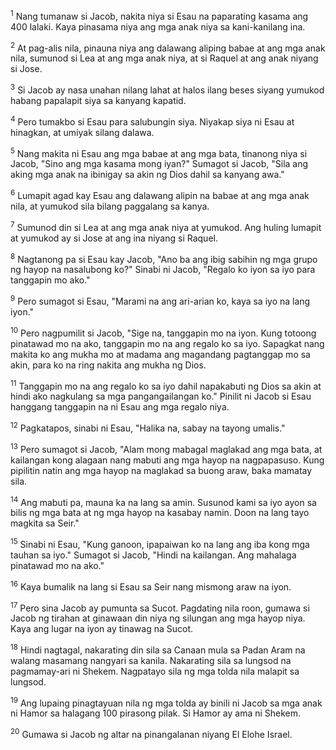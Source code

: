 <sup>1</sup>
Nang tumanaw si Jacob, nakita niya si Esau na paparating kasama ang 400 lalaki. Kaya pinasama niya ang mga anak niya sa kani-kanilang ina. 

<sup>2</sup>
At pag-alis nila, pinauna niya ang dalawang aliping babae at ang mga anak nila, sumunod si Lea at ang mga anak niya, at si Raquel at ang anak niyang si Jose. 

<sup>3</sup>
Si Jacob ay nasa unahan nilang lahat at halos ilang beses siyang yumukod habang papalapit siya sa kanyang kapatid. 

<sup>4</sup>
Pero tumakbo si Esau para salubungin siya. Niyakap siya ni Esau at hinagkan, at umiyak silang dalawa. 

<sup>5</sup>
Nang makita ni Esau ang mga babae at ang mga bata, tinanong niya si Jacob, "Sino ang mga kasama mong iyan?" Sumagot si Jacob, "Sila ang aking mga anak na ibinigay sa akin ng Dios dahil sa kanyang awa." 

<sup>6</sup>
Lumapit agad kay Esau ang dalawang alipin na babae at ang mga anak nila, at yumukod sila bilang paggalang sa kanya. 

<sup>7</sup>
Sumunod din si Lea at ang mga anak niya at yumukod. Ang huling lumapit at yumukod ay si Jose at ang ina niyang si Raquel. 

<sup>8</sup>
Nagtanong pa si Esau kay Jacob, "Ano ba ang ibig sabihin ng mga grupo ng hayop na nasalubong ko?" Sinabi ni Jacob, "Regalo ko iyon sa iyo para tanggapin mo ako." 

<sup>9</sup>
Pero sumagot si Esau, "Marami na ang ari-arian ko, kaya sa iyo na lang iyon." 

<sup>10</sup>
Pero nagpumilit si Jacob, "Sige na, tanggapin mo na iyon. Kung totoong pinatawad mo na ako, tanggapin mo na ang regalo ko sa iyo. Sapagkat nang makita ko ang mukha mo at madama ang magandang pagtanggap mo sa akin, para ko na ring nakita ang mukha ng Dios. 

<sup>11</sup>
Tanggapin mo na ang regalo ko sa iyo dahil napakabuti ng Dios sa akin at hindi ako nagkulang sa mga pangangailangan ko." Pinilit ni Jacob si Esau hanggang tanggapin na ni Esau ang mga regalo niya. 

<sup>12</sup>
Pagkatapos, sinabi ni Esau, "Halika na, sabay na tayong umalis." 

<sup>13</sup>
Pero sumagot si Jacob, "Alam mong mabagal maglakad ang mga bata, at kailangan kong alagaan nang mabuti ang mga hayop na nagpapasuso. Kung pipilitin natin ang mga hayop na maglakad sa buong araw, baka mamatay sila. 

<sup>14</sup>
Ang mabuti pa, mauna ka na lang sa amin. Susunod kami sa iyo ayon sa bilis ng mga bata at ng mga hayop na kasabay namin. Doon na lang tayo magkita sa Seir." 

<sup>15</sup>
Sinabi ni Esau, "Kung ganoon, ipapaiwan ko na lang ang iba kong mga tauhan sa iyo." Sumagot si Jacob, "Hindi na kailangan. Ang mahalaga pinatawad mo na ako." 

<sup>16</sup>
Kaya bumalik na lang si Esau sa Seir nang mismong araw na iyon. 

<sup>17</sup>
Pero sina Jacob ay pumunta sa Sucot. Pagdating nila roon, gumawa si Jacob ng tirahan at ginawaan din niya ng silungan ang mga hayop niya. Kaya ang lugar na iyon ay tinawag na Sucot. 

<sup>18</sup>
Hindi nagtagal, nakarating din sila sa Canaan mula sa Padan Aram na walang masamang nangyari sa kanila. Nakarating sila sa lungsod na pagmamay-ari ni Shekem. Nagpatayo sila ng mga tolda nila malapit sa lungsod. 

<sup>19</sup>
Ang lupaing pinagtayuan nila ng mga tolda ay binili ni Jacob sa mga anak ni Hamor sa halagang 100 pirasong pilak. Si Hamor ay ama ni Shekem. 

<sup>20</sup>
Gumawa si Jacob ng altar na pinangalanan niyang El Elohe Israel.